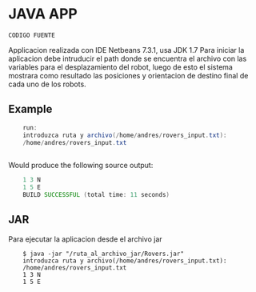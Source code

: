 JAVA APP
===========

`CODIGO FUENTE` 

Applicacion realizada con IDE Netbeans 7.3.1, usa JDK 1.7 
 Para iniciar la aplicacion debe intruducir el path donde se encuentra el archivo con las variables para el desplazamiento del robot, luego de esto el sistema mostrara como resultado las posiciones y orientacion de destino final de cada uno de los robots.



Example
-------

```java
	run:
	introduzca ruta y archivo(/home/andres/rovers_input.txt):
	/home/andres/rovers_input.txt
	

```

Would produce the following source output:

```java
	1 3 N
	1 5 E
	BUILD SUCCESSFUL (total time: 11 seconds)
```



JAR
--------
Para ejecutar la aplicacion desde el archivo jar


```terminal	
	$ java -jar "/ruta_al_archivo_jar/Rovers.jar"
	introduzca ruta y archivo(/home/andres/rovers_input.txt):
	/home/andres/rovers_input.txt
	1 3 N
	1 5 E
```

